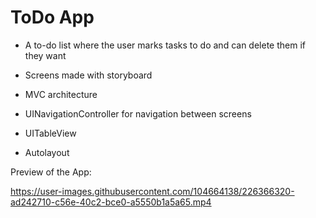 # ToDo App

- A to-do list where the user marks tasks to do and can delete them if they want

- Screens made with storyboard

- MVC architecture

- UINavigationController for navigation between screens

- UITableView

- Autolayout

Preview of the App:

https://user-images.githubusercontent.com/104664138/226366320-ad242710-c56e-40c2-bce0-a5550b1a5a65.mp4

